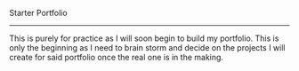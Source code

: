 Starter Portfolio

---

This is purely for practice as I will soon begin to build my portfolio. This is only the beginning as I need to brain storm and decide on the projects I will create for said portfolio once the real one is in the making.
